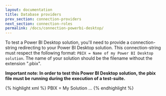 ```yaml
---
layout: documentation
title: Database providers
prev_section: connection-providers
next_section: connection-roles
permalink: /docs/connection-powerbi-desktop/
---
```

To test a Power BI Desktop solution, you'll need to provide a connection-string redirecting to your Power BI Desktop solution. This connection-string must respect the following format: ```PBIX = Name of my Power BI Desktop solution```. The name of your solution should be the filename without the extension ".pbix".

**Important note: In order to test this Power BI Desktop solution, the pbix file must be running during the execution of a test-suite.**

{% highlight xml %}
<testSuite name="The Query TestSuite" xmlns="http://NBi/TestSuite">
	<settings>
		<default apply-to="system-under-test">
			<connectionString>PBIX = My Solution</connectionString>
		</default>
	</settings>
	<test name="...">
		...
	</test>
</testSuite>
{% endhighlight %}
